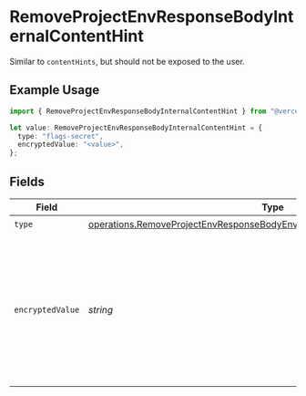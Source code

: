 # RemoveProjectEnvResponseBodyInternalContentHint

Similar to `contentHints`, but should not be exposed to the user.

## Example Usage

```typescript
import { RemoveProjectEnvResponseBodyInternalContentHint } from "@vercel/sdk/models/operations";

let value: RemoveProjectEnvResponseBodyInternalContentHint = {
  type: "flags-secret",
  encryptedValue: "<value>",
};
```

## Fields

| Field                                                                                                                                                                  | Type                                                                                                                                                                   | Required                                                                                                                                                               | Description                                                                                                                                                            |
| ---------------------------------------------------------------------------------------------------------------------------------------------------------------------- | ---------------------------------------------------------------------------------------------------------------------------------------------------------------------- | ---------------------------------------------------------------------------------------------------------------------------------------------------------------------- | ---------------------------------------------------------------------------------------------------------------------------------------------------------------------- |
| `type`                                                                                                                                                                 | [operations.RemoveProjectEnvResponseBodyEnvsResponse200ApplicationJSONType](../../models/operations/removeprojectenvresponsebodyenvsresponse200applicationjsontype.md) | :heavy_check_mark:                                                                                                                                                     | N/A                                                                                                                                                                    |
| `encryptedValue`                                                                                                                                                       | *string*                                                                                                                                                               | :heavy_check_mark:                                                                                                                                                     | Contains the `value` of the env variable, encrypted with a special key to make decryption possible in the subscriber Lambda.                                           |
